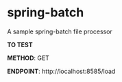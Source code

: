 # spring-batch
A sample spring-batch file processor

__TO TEST__

__METHOD__: GET

__ENDPOINT__: http://localhost:8585/load

